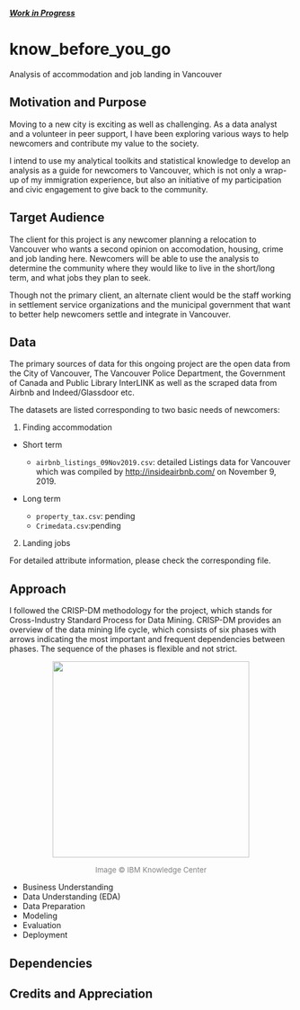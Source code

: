 [**_Work in Progress_**](https://github.com/vcai01/know_before_you_go/issues/1)

# know_before_you_go
Analysis of accommodation and job landing in Vancouver

## Motivation and Purpose
Moving to a new city is exciting as well as challenging. As a data analyst and a volunteer in peer support, I have been exploring various ways to help newcomers and contribute my value to the society.

I intend to use my analytical toolkits and statistical knowledge to develop an analysis as a guide for newcomers to Vancouver, which is not only a wrap-up of my immigration experience, but also an initiative of my participation and civic engagement to give back to the community.

## Target Audience
The client for this project is any newcomer planning a relocation to Vancouver who wants a second opinion on accomodation, housing, crime and job landing here. Newcomers will be able to use the analysis to determine the community where they would like to live in the short/long term, and what jobs they plan to seek.

Though not the primary client, an alternate client would be the staff working in settlement service organizations and the municipal government that want to better help newcomers settle and integrate in Vancouver.

## Data
The primary sources of data for this ongoing project are the open data from the City of Vancouver, The Vancouver Police Department, the Government of Canada and Public Library InterLINK as well as the scraped data from Airbnb and Indeed/Glassdoor etc.

The datasets are listed corresponding to two basic needs of newcomers:

1. Finding accommodation
* Short term
  -  `airbnb_listings_09Nov2019.csv`: detailed Listings data for Vancouver which was compiled by http://insideairbnb.com/ on November 9, 2019.

* Long term
  - `property_tax.csv`: pending
  - `Crimedata.csv`:pending

2. Landing jobs

For detailed attribute information, please check the corresponding file.

## Approach
I followed the CRISP-DM methodology for the project, which stands for Cross-Industry Standard Process for Data Mining. CRISP-DM provides an overview of the data mining life cycle, which consists of six phases with arrows indicating the most important and frequent dependencies between phases. The sequence of the phases is flexible and not strict.

<p align="center">
  <img width="350" height="349" src="https://github.com/vcai01/know_before_you_go/blob/master/crisp_process.gif">
</p>
<div align="center"><font color=grey size=2>Image © IBM Knowledge Center</font></div>


* Business Understanding
* Data Understanding (EDA)
* Data Preparation
* Modeling
* Evaluation
* Deployment

## Dependencies

## Credits and Appreciation
